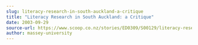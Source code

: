 ```yaml
---
slug: literacy-research-in-south-auckland-a-critique
title: "Literacy Research in South Auckland: a Critique"
date: 2003-09-29
source-url: https://www.scoop.co.nz/stories/ED0309/S00129/literacy-research-in-south-auckland-a-critique.htm
author: massey-university
---
```

